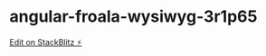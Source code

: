 # angular-froala-wysiwyg-3r1p65

[Edit on StackBlitz ⚡️](https://stackblitz.com/edit/angular-froala-wysiwyg-3r1p65)